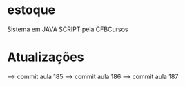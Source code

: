 # estoque
Sistema em JAVA SCRIPT pela CFBCursos

# Atualizações
--> commit aula 185
--> commit aula 186 
--> commit aula 187